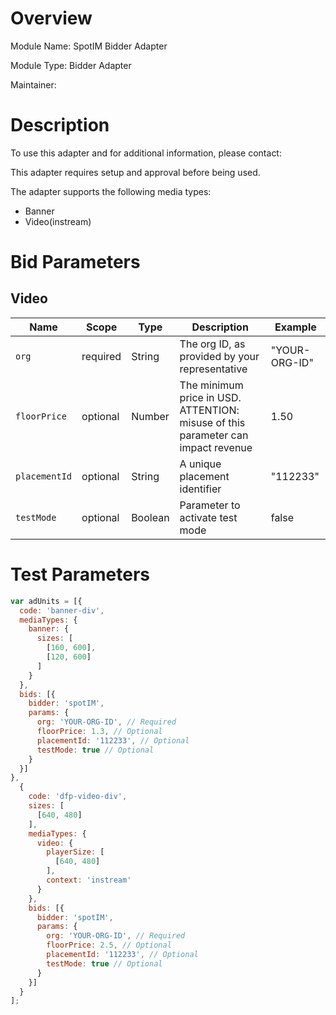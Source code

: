 # Overview

Module Name: SpotIM Bidder Adapter

Module Type: Bidder Adapter

Maintainer:


# Description

To use this adapter and for additional information, please contact: 


This adapter requires setup and approval before being used. 

The adapter supports the following media types: 
* Banner 
* Video(instream) 


# Bid Parameters

## Video

| Name          | Scope | Type | Description                                                    | Example
|---------------| ----- | ---- |----------------------------------------------------------------| -------
| `org` | required | String |  The org ID, as provided by your representative         | "YOUR-ORG-ID"
| `floorPrice`  | optional | Number | The minimum price in USD. ATTENTION: misuse of this parameter can impact revenue | 1.50
| `placementId` | optional | String | A unique placement identifier                                     | "112233"
| `testMode`    | optional | Boolean | Parameter to activate test mode                                      | false

# Test Parameters

```javascript
var adUnits = [{
  code: 'banner-div',
  mediaTypes: {
    banner: {
      sizes: [
        [160, 600],
        [120, 600]
      ]
    }
  },
  bids: [{
    bidder: 'spotIM',
    params: {
      org: 'YOUR-ORG-ID', // Required
      floorPrice: 1.3, // Optional
      placementId: '112233', // Optional
      testMode: true // Optional
    }
  }]
},
  {
    code: 'dfp-video-div',
    sizes: [
      [640, 480]
    ],
    mediaTypes: {
      video: {
        playerSize: [
          [640, 480]
        ],
        context: 'instream'
      }
    },
    bids: [{
      bidder: 'spotIM',
      params: {
        org: 'YOUR-ORG-ID', // Required
        floorPrice: 2.5, // Optional
        placementId: '112233', // Optional
        testMode: true // Optional
      }
    }]
  }
];
```

